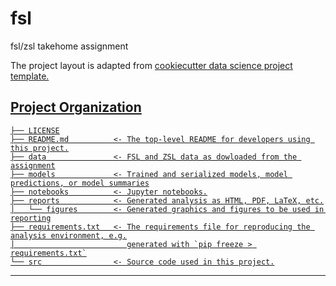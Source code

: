 fsl
==============================

fsl/zsl takehome assignment

The project layout is adapted from <a target="_blank" href="https://drivendata.github.io/cookiecutter-data-science/">cookiecutter data science project template.

Project Organization
------------

    ├── LICENSE
    ├── README.md          <- The top-level README for developers using this project.
    ├── data               <- FSL and ZSL data as dowloaded from the assignment
    ├── models             <- Trained and serialized models, model predictions, or model summaries
    ├── notebooks          <- Jupyter notebooks.
    ├── reports            <- Generated analysis as HTML, PDF, LaTeX, etc.
    │   └── figures        <- Generated graphics and figures to be used in reporting
    ├── requirements.txt   <- The requirements file for reproducing the analysis environment, e.g.
    │                         generated with `pip freeze > requirements.txt`
    └── src                <- Source code used in this project.
--------
